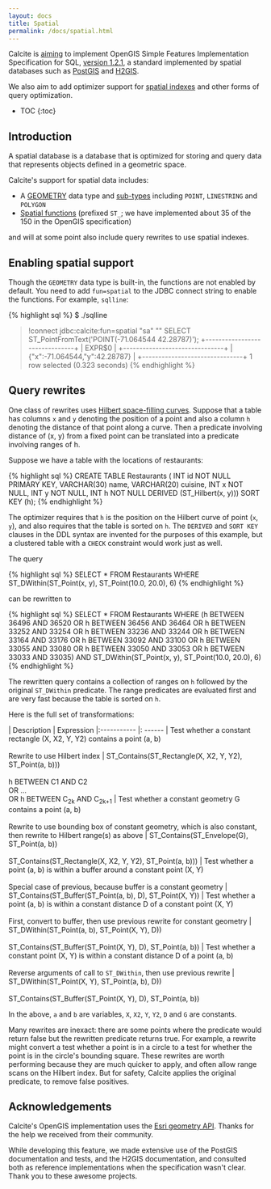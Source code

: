 ```yaml
---
layout: docs
title: Spatial
permalink: /docs/spatial.html
---
```

<!--
{% comment %}
Licensed to the Apache Software Foundation (ASF) under one or more
contributor license agreements.  See the NOTICE file distributed with
this work for additional information regarding copyright ownership.
The ASF licenses this file to you under the Apache License, Version 2.0
(the "License"); you may not use this file except in compliance with
the License.  You may obtain a copy of the License at

http://www.apache.org/licenses/LICENSE-2.0

Unless required by applicable law or agreed to in writing, software
distributed under the License is distributed on an "AS IS" BASIS,
WITHOUT WARRANTIES OR CONDITIONS OF ANY KIND, either express or implied.
See the License for the specific language governing permissions and
limitations under the License.
{% endcomment %}
-->

Calcite is [aiming](https://issues.apache.org/jira/browse/CALCITE-1968) to implement
OpenGIS Simple Features Implementation Specification for SQL,
[version 1.2.1](http://www.opengeospatial.org/standards/sfs),
a standard implemented by spatial databases such as
[PostGIS](https://postgis.net/)
and [H2GIS](http://www.h2gis.org/).

We also aim to add optimizer support for
[spatial indexes](https://issues.apache.org/jira/browse/CALCITE-1861)
and other forms of query optimization.

* TOC
{:toc}

## Introduction

A spatial database is a database that is optimized for storing and query data
that represents objects defined in a geometric space.

Calcite's support for spatial data includes:

* A [GEOMETRY](reference.html#data-types) data type and
  [sub-types](reference.html#spatial-types) including `POINT`, `LINESTRING`
  and `POLYGON`
* [Spatial functions](reference.html#spatial-functions) (prefixed `ST_`;
  we have implemented about 35 of the 150 in the OpenGIS specification)

and will at some point also include query rewrites to use spatial indexes.

## Enabling spatial support

Though the `GEOMETRY` data type is built-in, the functions are not enabled by
default. You need to add `fun=spatial` to the JDBC connect string to enable
the functions. For example, `sqlline`:

{% highlight sql %}
$ ./sqlline
> !connect jdbc:calcite:fun=spatial "sa" ""
SELECT ST_PointFromText('POINT(-71.064544 42.28787)');
+-------------------------------+
| EXPR$0                        |
+-------------------------------+
| {"x":-71.064544,"y":42.28787} |
+-------------------------------+
1 row selected (0.323 seconds)
{% endhighlight %}

## Query rewrites

One class of rewrites uses
[Hilbert space-filling curves](https://en.wikipedia.org/wiki/Hilbert_curve).
Suppose that a table
has columns `x` and `y` denoting the position of a point and also a column `h`
denoting the distance of that point along a curve. Then a predicate involving
distance of (x, y) from a fixed point can be translated into a predicate
involving ranges of h.

Suppose we have a table with the locations of restaurants:

{% highlight sql %}
CREATE TABLE Restaurants (
  INT id NOT NULL PRIMARY KEY,
  VARCHAR(30) name,
  VARCHAR(20) cuisine,
  INT x NOT NULL,
  INT y NOT NULL,
  INT h  NOT NULL DERIVED (ST_Hilbert(x, y)))
SORT KEY (h);
{% endhighlight %}

The optimizer requires that `h` is the position on the Hilbert curve of
point (`x`, `y`), and also requires that the table is sorted on `h`.
The `DERIVED` and `SORT KEY` clauses in the DDL syntax are invented for the
purposes of this example, but a clustered table with a `CHECK` constraint
would work just as well.

The query

{% highlight sql %}
SELECT *
FROM Restaurants
WHERE ST_DWithin(ST_Point(x, y), ST_Point(10.0, 20.0), 6)
{% endhighlight %}

can be rewritten to

{% highlight sql %}
SELECT *
FROM Restaurants
WHERE (h BETWEEN 36496 AND 36520
    OR h BETWEEN 36456 AND 36464
    OR h BETWEEN 33252 AND 33254
    OR h BETWEEN 33236 AND 33244
    OR h BETWEEN 33164 AND 33176
    OR h BETWEEN 33092 AND 33100
    OR h BETWEEN 33055 AND 33080
    OR h BETWEEN 33050 AND 33053
    OR h BETWEEN 33033 AND 33035)
AND ST_DWithin(ST_Point(x, y), ST_Point(10.0, 20.0), 6)
{% endhighlight %}

The rewritten query contains a collection of ranges on `h` followed by the
original `ST_DWithin` predicate. The range predicates are evaluated first and
are very fast because the table is sorted on `h`.

Here is the full set of transformations:

| Description | Expression
|:----------- |: ------
| Test whether a constant rectangle (X, X2, Y, Y2) contains a point (a, b)<br/><br/>Rewrite to use Hilbert index | ST_Contains(&#8203;ST_Rectangle(&#8203;X, X2, Y, Y2), ST_Point(a, b)))<br/><br/>h BETWEEN C1 AND C2<br/>OR ...<br/>OR h BETWEEN C<sub>2k</sub> AND C<sub>2k+1</sub>
| Test whether a constant geometry G contains a point (a, b)<br/><br/>Rewrite to use bounding box of constant geometry, which is also constant, then rewrite to Hilbert range(s) as above | ST_Contains(&#8203;ST_Envelope(&#8203;G), ST_Point(a, b))<br/><br/>ST_Contains(&#8203;ST_Rectangle(&#8203;X, X2, Y, Y2), ST_Point(a, b)))
| Test whether a point (a, b) is within a buffer around a constant point (X, Y)<br/><br/>Special case of previous, because buffer is a constant geometry | ST_Contains(&#8203;ST_Buffer(&#8203;ST_Point(a, b), D), ST_Point(X, Y))
| Test whether a point (a, b) is within a constant distance D of a constant point (X, Y)<br/><br/>First, convert to buffer, then use previous rewrite for constant geometry | ST_DWithin(&#8203;ST_Point(a, b), ST_Point(X, Y), D))<br/><br/>ST_Contains(&#8203;ST_Buffer(&#8203;ST_Point(&#8203;X, Y), D), ST_Point(a, b))
| Test whether a constant point (X, Y) is within a constant distance D of a point (a, b)<br/><br/>Reverse arguments of call to <code>ST_DWithin</code>, then use previous rewrite | ST_DWithin(&#8203;ST_Point(X, Y), ST_Point(a, b), D))<br/><br/>ST_Contains(&#8203;ST_Buffer(&#8203;ST_Point(&#8203;X, Y), D), ST_Point(a, b))

In the above, `a` and `b` are variables, `X`, `X2`, `Y`, `Y2`, `D` and `G` are
constants.

Many rewrites are inexact: there are some points where the predicate would
return false but the rewritten predicate returns true.
For example, a rewrite might convert a test whether a point is in a circle to a
test for whether the point is in the circle's bounding square.
These rewrites are worth performing because they are much quicker to apply,
and often allow range scans on the Hilbert index.
But for safety, Calcite applies the original predicate, to remove false positives.

## Acknowledgements

Calcite's OpenGIS implementation uses the
[Esri geometry API](https://github.com/Esri/geometry-api-java). Thanks for the
help we received from their community.

While developing this feature, we made extensive use of the
PostGIS documentation and tests,
and the H2GIS documentation, and consulted both as reference implementations
when the specification wasn't clear. Thank you to these awesome projects.

